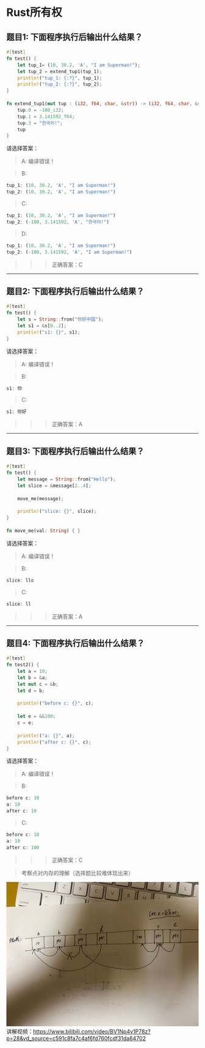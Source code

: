 # Rust所有权

## 题目1: 下面程序执行后输出什么结果？
```rust
#[test]
fn test() {
    let tup_1= (10, 30.2, 'A', "I am Superman!");
    let tup_2 = extend_tup1(tup_1);
    println!("tup_1: {:?}", tup_1);
    println!("tup_2: {:?}", tup_2);
}

fn extend_tup1(mut tup : (i32, f64, char, &str)) -> (i32, f64, char, &str) {
    tup.0 = -100_i32;
    tup.1 = 3.141592_f64;
    tup.3 = "한국어!";
    tup
} 
```
请选择答案：
> A: 
> 编译错误！
 
> B:
```rust
tup_1: (10, 30.2, 'A', "I am Superman!")
tup_2: (10, 30.2, 'A', "I am Superman!")
```

> C:
```rust
tup_1: (10, 30.2, 'A', "I am Superman!")
tup_2: (-100, 3.141592, 'A', "한국어!")
```

> D:
```rust
tup_1: (10, 30.2, 'A', "I am Superman!")
tup_2: (-100, 3.141592, 'A', "I am Superman!")
```

>>> 正确答案：C 

___

## 题目2: 下面程序执行后输出什么结果？
```rust
#[test]
fn test() {
    let s = String::from("你好中国");
    let s1 = &s[0..2];
    println!("s1: {}", s1);
}
```
请选择答案：

> A: 
> 编译错误！
 
> B:
```rust
s1: 你
```

> C:
```rust
s1: 你好
```

>>> 正确答案：A 

___

## 题目3: 下面程序执行后输出什么结果？
```rust
#[test]
fn test() {
    let message = String::from("Hello");
    let slice = &message[2..4];

    move_me(message);

    println!("slice: {}", slice);
}

fn move_me(val: String) { }
```

请选择答案：

> A: 
> 编译错误！
 
> B:
```rust
slice: llo
```

> C:
```rust
slice: ll
```

>>> 正确答案：A 


___

## 题目4: 下面程序执行后输出什么结果？
```rust
#[test]
fn test2() {
    let a = 10;
    let b = &a;
    let mut c = &b;
    let d = b;

    println!("before c: {}", c);

    let e = &&100;
    c = e;

    println!("a: {}", a);
    println!("after c: {}", c);
}
```

请选择答案：

> A: 
> 编译错误！
 
> B:
```rust
before c: 10
a: 10
after c: 10
```

> C:
```rust
before c: 10
a: 10
after c: 100
```

>>> 正确答案：C 

 
>考察点对内存的理解（选择题比较难体现出来）
>
![题目4的内存草图 图标](https://github.com/guozhouwei/TinTinLand-Rust-Course/blob/main/2.%20Rust%E6%89%80%E6%9C%89%E6%9D%83/images/exercise01.jpeg "内存草图")
讲解视频：https://www.bilibili.com/video/BV1Np4y1P78z?p=28&vd_source=c591c8fa7c4af6fd760fcdf31da64702


